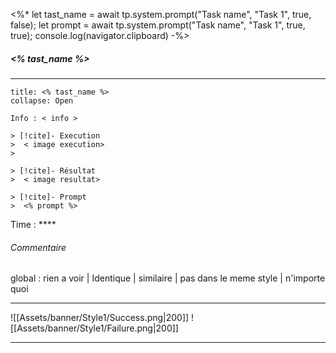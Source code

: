 <%*
let tast_name = await tp.system.prompt("Task name", "Task 1", true, false);
let prompt = await tp.system.prompt("Task name", "Task 1", true, true);
console.log(navigator.clipboard)
-%>
##### <% tast_name %>
---

```ad-warning
title: <% tast_name %>
collapse: Open

Info : < info >

> [!cite]- Execution
>  < image execution>
>  

> [!cite]- Résultat
>  < image resultat>

> [!cite]- Prompt
>  <% prompt %>
```


Time : ****

###### Commentaire
 global : rien a voir | Identique |  similaire | pas dans le meme style | n'importe quoi 
 

--- 
![[Assets/banner/Style1/Success.png|200]]
![[Assets/banner/Style1/Failure.png|200]]

--- 
